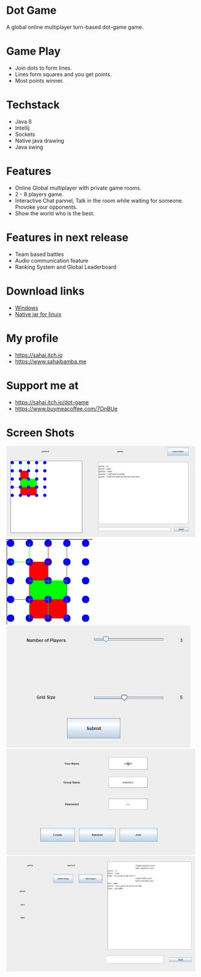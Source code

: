 # Dot Game
A global online multiplayer turn-based dot-game game. 


# Game Play
* Join dots to form lines.
* Lines form squares and you get points.
* Most points winner.

# Techstack 
 * Java 8
 * Intellij 
 * Sockets
 * Native java drawing
 * Java swing
 
# Features
* Online Global multiplayer with private game rooms. 
* 2 - 8 players game.
* Interactive Chat pannel, Talk in the room while waiting for someone. Provoke your opponents.
* Show the world who is the best.

# Features in next release
* Team based battles
* Audio communication feature
* Ranking System and Global Leaderboard

# Download links
* [Windows](https://sahajbamba.me/Files/Dot-Game.exe)
* [Native jar for linuix](https://sahajbamba.me/Files/Dot-Game.jar)


# My profile
* https://sahaj.itch.io
* https://www.sahajbamba.me

# Support me at 
* https://sahaj.itch.io/dot-game
* https://www.buymeacoffee.com/7OnBUe


# Screen Shots
![1](/Pics/1.PNG)
![1](/Pics/2.PNG)
![1](/Pics/3.PNG)
![1](/Pics/4.PNG)
![1](/Pics/5.PNG)
